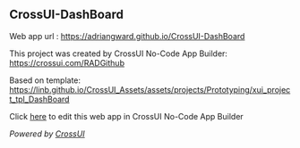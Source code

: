 ## CrossUI-DashBoard
Web app url : https://adriangward.github.io/CrossUI-DashBoard

This project was created by CrossUI No-Code App Builder: https://crossui.com/RADGithub

Based on template: https://linb.github.io/CrossUI_Assets/assets/projects/Prototyping/xui_project_tpl_DashBoard

Click [here](https://crossui.com/RADGithub/#!from=github&owner=adriangward&repo=CrossUI-DashBoard) to edit this web app in CrossUI No-Code App Builder

<i>Powered by [CrossUI](https://crossui.com)</i>
